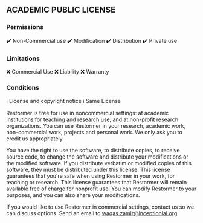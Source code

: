 ## ACADEMIC PUBLIC LICENSE

### Permissions
:heavy_check_mark: Non-Commercial use
:heavy_check_mark: Modification
:heavy_check_mark: Distribution
:heavy_check_mark: Private use

### Limitations
:x: Commercial Use
:x: Liability
:x: Warranty

### Conditions
:information_source: License and copyright notice
:information_source: Same License

Restormer is free for use in noncommercial settings: at academic institutions for teaching and research use, and at non-profit research organizations.
You can use Restormer in your research, academic work, non-commercial work, projects and personal work. We only ask you to credit us appropriately. 

You have the right to use the software, to distribute copies, to receive source code, to change the software and distribute your modifications or the modified software.
If you distribute verbatim or modified copies of this software, they must be distributed under this license.
This license guarantees that you're safe when using Restormer in your work, for teaching or research.
This license guarantees that Restormer will remain available free of charge for nonprofit use.
You can modify Restormer to your purposes, and you can also share your modifications.

If you would like to use Restormer in commercial settings, contact us so we can discuss options. Send an email to waqas.zamir@inceptioniai.org


